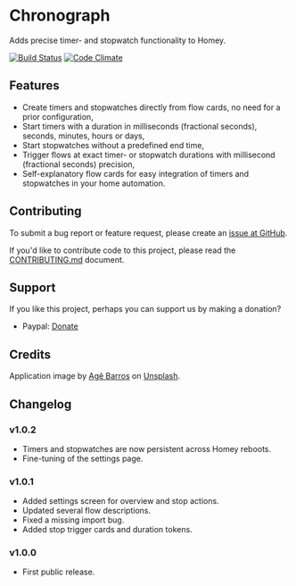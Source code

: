 # Chronograph

Adds precise timer- and stopwatch functionality to Homey.

[![Build Status](https://travis-ci.com/fellownet/chronograph.svg?branch=master)](https://travis-ci.com/fellownet/chronograph)
[![Code Climate](https://codeclimate.com/github/fellownet/chronograph/badges/gpa.svg)](https://codeclimate.com/github/fellownet/chronograph)

## Features

* Create timers and stopwatches directly from flow cards, no need for a prior configuration,
* Start timers with a duration in milliseconds (fractional seconds), seconds, minutes, hours or days,
* Start stopwatches without a predefined end time,
* Trigger flows at exact timer- or stopwatch durations with millisecond (fractional seconds) precision,
* Self-explanatory flow cards for easy integration of timers and stopwatches in your home automation.

## Contributing

To submit a bug report or feature request, please create an [issue at GitHub](https://github.com/fellownet/chronograph/issues/new).

If you'd like to contribute code to this project, please read the
[CONTRIBUTING.md](https://github.com/fellownet/chronograph/blob/master/CONTRIBUTING.md) document.

## Support

If you like this project, perhaps you can support us by making a donation?
- Paypal: [Donate](https://www.paypal.com/cgi-bin/webscr?cmd=_s-xclick&hosted_button_id=VQNGE3N5L6MKS)

## Credits

Application image by [Agê Barros](https://unsplash.com/@agebarros?utm_source=unsplash&utm_medium=referral&utm_content=creditCopyText) on [Unsplash](https://unsplash.com/search/photos/time?utm_source=unsplash&utm_medium=referral&utm_content=creditCopyText).

## Changelog

### v1.0.2

* Timers and stopwatches are now persistent across Homey reboots.
* Fine-tuning of the settings page.

### v1.0.1

* Added settings screen for overview and stop actions.
* Updated several flow descriptions.
* Fixed a missing import bug.
* Added stop trigger cards and duration tokens.

### v1.0.0

* First public release.
